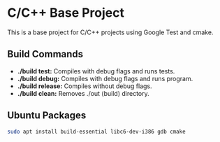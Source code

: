# C/C++ Base Project

This is a base project for C/C++ projects using Google Test and cmake.

## Build Commands

* **./build test:** Compiles with debug flags and runs tests.
* **./build debug:** Compiles with debug flags and runs program.
* **./build release:** Compiles without debug flags.
* **./build clean:** Removes ./out (build) directory.

## Ubuntu Packages

```bash
sudo apt install build-essential libc6-dev-i386 gdb cmake
```
